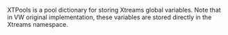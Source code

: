 XTPools is a pool dictionary for storing Xtreams global variables.
Note that in VW original implementation, these variables are stored directly in the Xtreams namespace.